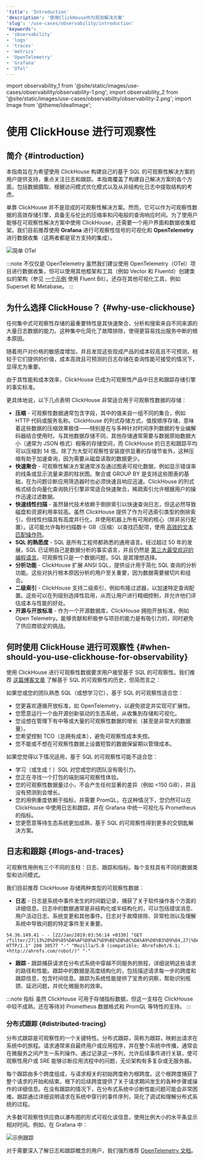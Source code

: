 ```yaml
---
'title': 'Introduction'
'description': '使用ClickHouse作为观测解决方案'
'slug': '/use-cases/observability/introduction'
'keywords':
- 'observability'
- 'logs'
- 'traces'
- 'metrics'
- 'OpenTelemetry'
- 'Grafana'
- 'OTel'
---
```


import observability_1 from '@site/static/images/use-cases/observability/observability-1.png';
import observability_2 from '@site/static/images/use-cases/observability/observability-2.png';
import Image from '@theme/IdealImage';


# 使用 ClickHouse 进行可观察性

## 简介 {#introduction}

本指南旨在为希望使用 ClickHouse 构建自己的基于 SQL 的可观察性解决方案的用户提供支持，重点关注日志和跟踪。本指南覆盖了构建自己解决方案的各个方面，包括数据摄取、根据访问模式优化模式以及从非结构化日志中提取结构的考虑。

单靠 ClickHouse 并不是现成的可观察性解决方案。然而，它可以作为可观察性数据的高效存储引擎，具备无与伦比的压缩率和闪电般的查询响应时间。为了使用户能够在可观察性解决方案中使用 ClickHouse，还需要一个用户界面和数据收集框架。我们目前推荐使用 **Grafana** 进行可观察性信号的可视化和 **OpenTelemetry** 进行数据收集（这两者都是官方支持的集成）。

<Image img={observability_1} alt="简单 OTel" size="md"/>

<br />

:::note 不仅仅是 OpenTelemetry
虽然我们建议使用 OpenTelemetry（OTel）项目进行数据收集，但可以使用其他框架和工具（例如 Vector 和 Fluentd）创建类似的架构（参见 [一个示例](https://clickhouse.com/blog/kubernetes-logs-to-clickhouse-fluent-bit) 使用 Fluent Bit）。还存在其他可视化工具，例如 Superset 和 Metabase。
:::

## 为什么选择 ClickHouse？ {#why-use-clickhouse}

任何集中式可观察性存储的最重要特性是其快速聚合、分析和搜索来自不同来源的大量日志数据的能力。这种集中化简化了故障排除，使得更容易找出服务中断的根本原因。

随着用户对价格的敏感度增加，并且发现这些现成产品的成本较高且不可预测，相较于它们提供的价值，成本高效且可预测的日志存储在查询性能可接受的情况下，显得尤为重要。

由于其性能和成本效率，ClickHouse 已成为可观察性产品中日志和跟踪存储引擎的事实标准。

更具体地说，以下几点表明 ClickHouse 非常适合用于可观察性数据的存储：

- **压缩** - 可观察性数据通常包含字段，其中的值来自一组不同的集合，例如 HTTP 代码或服务名称。ClickHouse 的列式存储方式，值按顺序存储，意味着这些数据的压缩效果极佳——特别是在与多种针对时间序列数据的专业编解码器结合使用时。与其他数据存储不同，其他存储通常需要与数据原始数据大小（通常为 JSON 格式）相等的存储空间，而 ClickHouse 的日志和跟踪平均可以压缩到 14 倍。除了为大型可观察性安装提供显著的存储节省外，这种压缩有助于加速查询，因为需要从磁盘读取的数据更少。
- **快速聚合** - 可观察性解决方案通常涉及通过图表可视化数据，例如显示错误率的线条或显示流量来源的柱状图。聚合或 GROUP BY 是支持这些图表的基础，在为问题诊断应用筛选器时也必须快速且响应迅速。ClickHouse 的列式格式结合向量化查询执行引擎非常适合快速聚合，稀疏索引允许根据用户的操作迅速过滤数据。
- **快速线性扫描** - 虽然替代技术依赖于倒排索引以快速查询日志，但这必然导致磁盘和资源利用率较高。虽然 ClickHouse 提供了作为可选索引类型的倒排索引，但线性扫描具有高度并行化，并使用机器上所有可用的核心（除非另行配置）。这可能允许每秒扫描数十 GB（压缩）以查找匹配项，使用 [高效的文本匹配操作符](/sql-reference/functions/string-search-functions)。
- **SQL 的熟悉度** - SQL 是所有工程师都熟悉的通用语言。经过超过 50 年的发展，SQL 已证明自己是数据分析的事实语言，并且仍然是 [第三大最受欢迎的编程语言](https://clickhouse.com/blog/the-state-of-sql-based-observability#lingua-franca)。可观察性只是一个数据问题，SQL 是其理想选择。
- **分析功能** - ClickHouse 扩展 ANSI SQL，提供设计用于简化 SQL 查询的分析功能。这些对执行根本原因分析的用户至关重要，因为数据需要被切片和组合。
- **二级索引** - ClickHouse 支持二级索引，例如布隆过滤器，以加速特定查询配置。这些可以在列级别选择性启用，从而让用户进行精细控制，并允许他们评估成本与性能的好处。
- **开源与开放标准** - 作为一个开源数据库，ClickHouse 拥抱开放标准，例如 Open Telemetry。能够贡献和积极参与项目的能力是有吸引力的，同时避免了供应商锁定的挑战。

## 何时使用 ClickHouse 进行可观察性 {#when-should-you-use-clickhouse-for-observability}

使用 ClickHouse 进行可观察性数据要求用户接受基于 SQL 的可观察性。我们推荐 [这篇博客文章](https://clickhouse.com/blog/the-state-of-sql-based-observability) 了解基于 SQL 的可观察性的历史，但简而言之：

如果您或您的团队熟悉 SQL（或想学习它），基于 SQL 的可观察性适合您：

- 您更喜欢遵循开放标准，如 OpenTelemetry，以避免锁定并实现可扩展性。
- 您愿意运行一个由开源创新驱动的生态系统，从收集到存储和可视化。
- 您设想在管理下有中等或大量的可观察性数据的增长（甚至是非常大的数据量）。
- 您希望控制 TCO（总拥有成本），避免可观察性成本失控。
- 您不能或不想在可观察性数据上设置短暂的数据保留期以管理成本。

如果您觉得以下情况适用，基于 SQL 的可观察性可能不适合您：

- 学习（或生成！）SQL 对您或您的团队没有吸引力。
- 您正在寻找一个打包的端到端可观察性体验。
- 您的可观察性数据量过小，不会产生任何显著的差异（例如 &lt;150 GiB），并且没有预测到会增长。
- 您的用例重度依赖于指标，并需要 PromQL。在这种情况下，您仍然可以在 ClickHouse 中使用日志和跟踪，并在 Grafana 中统一可视化与 Prometheus 的指标。
- 您更愿意等待生态系统更加成熟，基于 SQL 的可观察性得到更多的交钥匙解决方案。

## 日志和跟踪 {#logs-and-traces}

可观察性用例有三个不同的支柱：日志、跟踪和指标。每个支柱具有不同的数据类型和访问模式。

我们目前推荐 ClickHouse 存储两种类型的可观察性数据：

- **日志** - 日志是系统中事件发生的时间戳记录，捕获了关于软件操作各个方面的详细信息。日志中的数据通常是非结构化或半结构化的，可以包括错误消息、用户活动日志、系统变更和其他事件。日志对于故障排除、异常检测以及理解系统中导致问题的特定事件至关重要。

```response
54.36.149.41 - - [22/Jan/2019:03:56:14 +0330] "GET
/filter/27|13%20%D9%85%DA%AF%D8%A7%D9%BE%DB%8C%DA%A9%D8%B3%D9%84,27|%DA%A9%D9%85%D8%AA%D8%B1%20%D8%A7%D8%B2%205%20%D9%85%DA%AF%D8%A7%D9%BE%DB%8C%DA%A9%D8%B3%D9%84,p53 HTTP/1.1" 200 30577 "-" "Mozilla/5.0 (compatible; AhrefsBot/6.1; +http://ahrefs.com/robot/)" "-"
```

- **跟踪** - 跟踪捕获请求在分布式系统中穿越不同服务的旅程，详细说明这些请求的路径和性能。跟踪中的数据是高度结构化的，包括描述请求每一步的跨度和跟踪信息，包含时间信息。跟踪为系统性能提供了宝贵的洞察，帮助识别瓶颈、延迟问题，并优化微服务的效率。

:::note 指标
虽然 ClickHouse 可用于存储指标数据，但这一支柱在 ClickHouse 中较不成熟，还在等待对 Prometheus 数据格式和 PromQL 等特性的支持。
:::

### 分布式跟踪 {#distributed-tracing}

分布式跟踪是可观察性的一个关键特性。分布式跟踪，简称为跟踪，映射出请求在系统中的旅程。请求通常来自最终用户或应用程序，并在整个系统中传播，通常会在微服务之间产生一系列操作。通过记录这一序列，允许后续事件进行关联，使可观察性用户或 SRE 能够诊断应用流程中的问题，无论架构有多复杂或无服务器。

每个跟踪由多个跨度组成，与请求相关的初始跨度称为根跨度。这个根跨度捕获了整个请求的开始和结束。根下的后续跨度提供了关于请求期间发生的各种步骤或操作的详细信息。在没有跟踪的情况下，在分布式系统中诊断性能问题可能会非常困难。跟踪通过详细说明请求在系统中穿行的事件序列，简化了调试和理解分布式系统的过程。

大多数可观察性供应商以瀑布图的形式可视化该信息，使用比例大小的水平条显示相对时间。例如，在 Grafana 中：

<Image img={observability_2} alt="示例跟踪" size="lg" border/>

对于需要深入了解日志和跟踪概念的用户，我们强烈推荐 [OpenTelemetry 文档](https://opentelemetry.io/docs/concepts/)。
